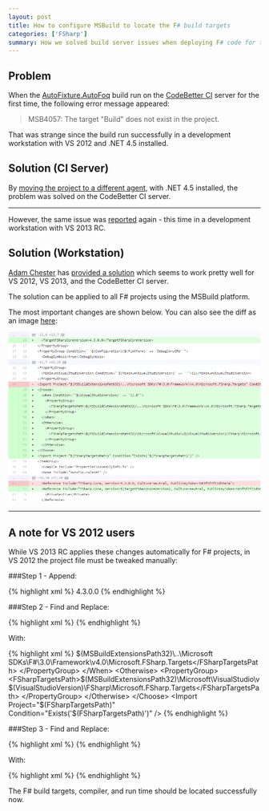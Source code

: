 ```yaml
---
layout: post
title: How to configure MSBuild to locate the F# build targets
categories: ['FSharp']
summary: How we solved build server issues when deploying F# code for the first time.
---
```


## Problem

When the [AutoFixture.AutoFoq](http://nuget.org/packages/AutoFixture.AutoFoq) build run on the [CodeBetter CI](http://teamcity.codebetter.com/) server for the first time, the following error message appeared:

>MSB4057: The target "Build" does not exist in the project.

That was strange since the build run successfully in a development workstation with VS 2012 and .NET 4.5 installed.

## Solution (CI Server)

By [moving the project to a different agent](https://twitter.com/codebetterCI/status/379618879846100992), with .NET 4.5 installed, the problem was solved on the CodeBetter CI server.

-----

However, the same issue was [reported](https://github.com/AutoFixture/AutoFixture/issues/177) again - this time in a development workstation with VS 2013 RC.

## Solution (Workstation)

[Adam Chester](https://twitter.com/adamchester) has [provided a solution](https://github.com/AutoFixture/AutoFixture/pull/178) which seems to work pretty well for VS 2012, VS 2013, and the CodeBetter CI server.

<p class="message">The solution can be applied to all F# projects using the MSBuild platform.</p>

The most important changes are shown below. You can also see the diff as an image [here](/images/articles/2013-10-04-how-to-configure-msbuild-to-locate-the-fsharp-build-targets.png):

![Image](/images/2013-10-04-how-to-configure-msbuild-to-locate-the-fsharp-build-targets.png)

-----

## A note for VS 2012 users

While VS 2013 RC applies these changes automatically for F# projects, in VS 2012 the project file must be tweaked manually:

###Step 1 - Append:

{% highlight xml %}
<TargetFSharpCoreVersion>4.3.0.0</TargetFSharpCoreVersion>
{% endhighlight %}

###Step 2 - Find and Replace:

{% highlight xml %}
<Import Project="$(MSBuildExtensionsPath32)\..\Microsoft SDKs\F#\3.0\Framework\v4.0\Microsoft.FSharp.Targets" Condition=" Exists('$(MSBuildExtensionsPath32)\..\Microsoft SDKs\F#\3.0\Framework\v4.0\Microsoft.FSharp.Targets')" />
{% endhighlight %}

With:

{% highlight xml %}
<Choose>
  <When Condition="'$(VisualStudioVersion)' == '11.0'">
    <PropertyGroup>
      <FSharpTargetsPath>$(MSBuildExtensionsPath32)\..\Microsoft SDKs\F#\3.0\Framework\v4.0\Microsoft.FSharp.Targets</FSharpTargetsPath>
    </PropertyGroup>
  </When>
  <Otherwise>
    <PropertyGroup>
      <FSharpTargetsPath>$(MSBuildExtensionsPath32)\Microsoft\VisualStudio\v$(VisualStudioVersion)\FSharp\Microsoft.FSharp.Targets</FSharpTargetsPath>
    </PropertyGroup>
  </Otherwise>
</Choose>
<Import Project="$(FSharpTargetsPath)" Condition="Exists('$(FSharpTargetsPath)')" />
{% endhighlight %}

###Step 3 - Find and Replace:

{% highlight xml %}
<Reference Include='FSharp.Core, Version=4.3.0.0, Culture=neutral, PublicKeyToken=b03f5f7f11d50a3a'>
{% endhighlight %}

With:

{% highlight xml %}
<Reference Include='FSharp.Core, Version=$(TargetFSharpCoreVersion), Culture=neutral, PublicKeyToken=b03f5f7f11d50a3a'>
{% endhighlight %}

The F# build targets, compiler, and run time should be located successfully now.